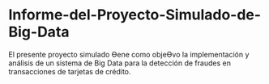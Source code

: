 # Informe-del-Proyecto-Simulado-de-Big-Data
El presente proyecto simulado Ɵene como objeƟvo la implementación y análisis de un sistema de Big Data para la detección de fraudes en transacciones de tarjetas de crédito. 
